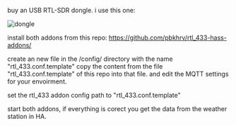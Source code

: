 buy an USB RTL-SDR dongle.
i use this one: 

![dongle](https://user-images.githubusercontent.com/678514/204734219-f6bddef1-f429-4a63-9816-fb33c63c3114.jpg)

install both addons from this repo:
https://github.com/pbkhrv/rtl_433-hass-addons/

create an new file in the /config/ directory with the name "rtl_433.conf.template"
copy the content from the file "rtl_433.conf.template" of this repo into that file.
and edit the MQTT settings for your envoirment. 

set the rtl_433 addon config path to "rtl_433.conf.template"

start both addons, if everything is corect you get the data from the weather station in HA.
